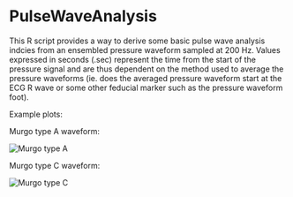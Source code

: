 # PulseWaveAnalysis

This R script provides a way to derive some basic pulse wave analysis indcies from an ensembled pressure waveform sampled at 200 Hz. Values expressed in seconds (.sec) represent the time from the start of the pressure signal and are thus dependent on the method used to average the pressure waveforms (ie. does the averaged pressure waveform start at the ECG R wave or some other feducial marker such as the pressure waveform foot).

Example plots:


Murgo type A waveform:

![Murgo type A](Type_A.png)

Murgo type C waveform:

![Murgo type C](Type_C.png)
